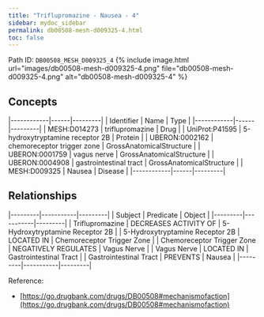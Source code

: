 ```yaml
---
title: "Triflupromazine - Nausea - 4"
sidebar: mydoc_sidebar
permalink: db00508-mesh-d009325-4.html
toc: false 
---
```



Path ID: `DB00508_MESH_D009325_4`
{% include image.html url="images/db00508-mesh-d009325-4.png" file="db00508-mesh-d009325-4.png" alt="db00508-mesh-d009325-4" %}

## Concepts

|------------|------|---------|
| Identifier | Name | Type    |
|------------|------|---------|
| MESH:D014273 | triflupromazine | Drug |
| UniProt:P41595 | 5-hydroxytryptamine receptor 2B | Protein |
| UBERON:0002162 | chemoreceptor trigger zone | GrossAnatomicalStructure |
| UBERON:0001759 | vagus nerve | GrossAnatomicalStructure |
| UBERON:0004908 | gastrointestinal tract | GrossAnatomicalStructure |
| MESH:D009325 | Nausea | Disease |
|------------|------|---------|

## Relationships

|---------|-----------|---------|
| Subject | Predicate | Object  |
|---------|-----------|---------|
| Triflupromazine | DECREASES ACTIVITY OF | 5-Hydroxytryptamine Receptor 2B |
| 5-Hydroxytryptamine Receptor 2B | LOCATED IN | Chemoreceptor Trigger Zone |
| Chemoreceptor Trigger Zone | NEGATIVELY REGULATES | Vagus Nerve |
| Vagus Nerve | LOCATED IN | Gastrointestinal Tract |
| Gastrointestinal Tract | PREVENTS | Nausea |
|---------|-----------|---------|

Reference: 
  - [https://go.drugbank.com/drugs/DB00508#mechanismofaction](https://go.drugbank.com/drugs/DB00508#mechanismofaction)

